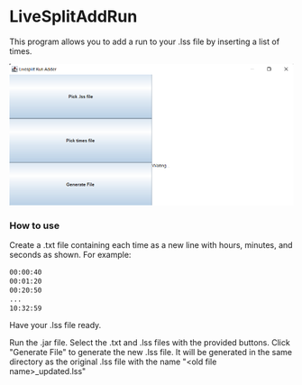 # LiveSplitAddRun

This program allows you to add a run to your .lss file by inserting a list of times.

![Screenshot of program](Screenshot_20230206_084010.png)

### How to use

Create a .txt file containing each time as a new line with hours, minutes, and seconds as shown. For example:
``` 
00:00:40
00:01:20
00:20:50
...
10:32:59
```

Have your .lss file ready.

Run the .jar file. Select the .txt and .lss files with the provided buttons. Click "Generate File" to generate the new .lss file.
It will be generated in the same directory as the original .lss file with the name "\<old file name\>_updated.lss"
